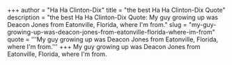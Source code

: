 +++
author = "Ha Ha Clinton-Dix"
title = "the best Ha Ha Clinton-Dix Quote"
description = "the best Ha Ha Clinton-Dix Quote: My guy growing up was Deacon Jones from Eatonville, Florida, where I'm from."
slug = "my-guy-growing-up-was-deacon-jones-from-eatonville-florida-where-im-from"
quote = '''My guy growing up was Deacon Jones from Eatonville, Florida, where I'm from.'''
+++
My guy growing up was Deacon Jones from Eatonville, Florida, where I'm from.
